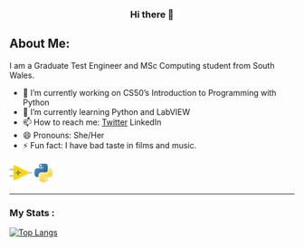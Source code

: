 
<div id="header" align="center">
  
  ### Hi there 👋
  
</div>

## About Me:
I am a Graduate Test Engineer and MSc Computing student from South Wales.

- 🔭 I’m currently working on CS50’s Introduction to Programming with Python
- 🌱 I’m currently learning Python and LabVIEW
- 📫 How to reach me: <a href="https://twitter.com/kirstysees">Twitter</a> LinkedIn
- 😄 Pronouns: She/Her
- ⚡ Fun fact: I have bad taste in films and music.

<img src="https://github.com/devicons/devicon/blob/master/icons/labview/labview-original.svg" width ="40px"><img src="https://github.com/devicons/devicon/blob/master/icons/python/python-original.svg" width ="40px">

---

### My Stats :

[![Top Langs](https://github-readme-stats.vercel.app/api/top-langs/?username=jeffsty&layout=compact&theme=vision-friendly-dark)](https://github.com/anuraghazra/github-readme-stats)
